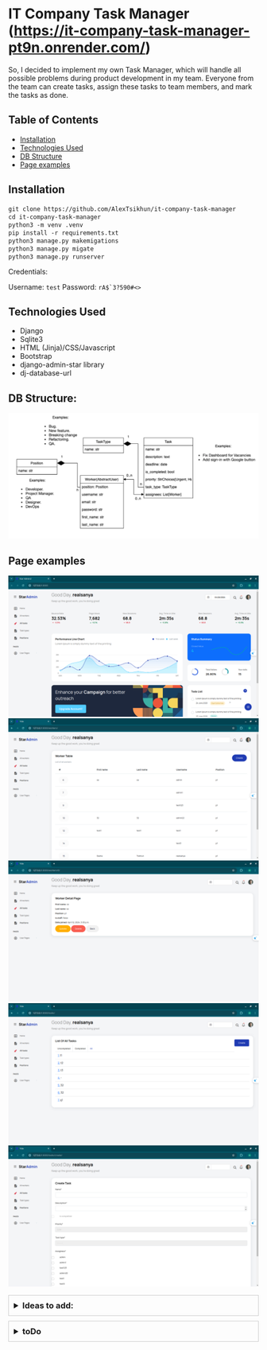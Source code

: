 # IT Company Task Manager (https://it-company-task-manager-pt9n.onrender.com/)

So, I decided to implement my own Task Manager, which will handle all 
    possible problems during product development in my team. 
    Everyone from the team can create tasks, assign these tasks to team members,
    and mark the tasks as done.

## Table of Contents

- [Installation](#installation)
- [Technologies Used](#technologies-used)
- [DB Structure](#db-structure)
- [Page examples](#page-examples)

## Installation

```shell
git clone https://github.com/AlexTsikhun/it-company-task-manager
cd it-company-task-manager
python3 -m venv .venv
pip install -r requirements.txt
python3 manage.py makemigations
python3 manage.py migate
python3 manage.py runserver

```

Credentials:

Username: `test`
Password: ```rA$`3?590#<>```

## Technologies Used

- Django
- Sqlite3
- HTML (Jinja)/CSS/Javascript
- Bootstrap
- django-admin-star library
- dj-database-url

## DB Structure:
![img.png](images/img.png)


## Page examples
![img.png](images/index.png)
![workers.png](images/workers.png)
![detail_worker.png](images%2Fdetail_worker.png)
![tasks.png](images%2Ftasks.png)
![create_task.png](images%2Fcreate_task.png)

<details>
<summary>Ideas to add:</summary>

- For each worker it is shown separately: completed and not completed tasks.
- Add Tags (like landing-page-layout or python-refactoring) for tasks with Many-to-Many relationship.
- Add support for Projects and Teams, different teams can work on different projects, and also inside projects there are a lot of tasks to do (complicated).
- total visitors counter
- add search (for all sections??)
- 
</details>

<details>
<summary>toDo</summary>

- add which worker should do this task/ or has this position
- my task
- future work - add alternative solution (client side with JS) for completed/uncompleted tasks
- when in `all`, btn should be unactive, show selected tab in tasks
- add checkbox for tasks in the main task-list page (and save with js??)
- placeholder to fields in forms
- bigger font size?
- title
- json file with data 
- add tests
- in profile tab, if haven't email or name info - write it
- if in index todo not tasks - show it

</details>

<style>
details {
    border: 1px solid #ccc;
    padding: 10px;
    margin-bottom: 10px;
}

summary {
    cursor: pointer;
    font-size: 1.17em; /* Equivalent to h3 size (typically 24px assuming 16px base font size) */
    font-weight: bold;
}
</style>
